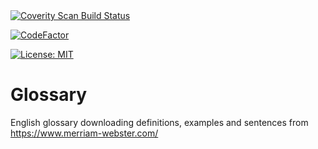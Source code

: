 <a href="https://scan.coverity.com/projects/michalovsky-glossary">
  <img alt="Coverity Scan Build Status"
       src="https://scan.coverity.com/projects/19420/badge.svg"/>
</a>

[![CodeFactor](https://www.codefactor.io/repository/github/michalovsky/glossary/badge)](https://www.codefactor.io/repository/github/michalovsky/glossary)

[![License: MIT](https://img.shields.io/badge/License-MIT-yellow.svg)](https://opensource.org/licenses/MIT)

# Glossary
English glossary downloading definitions, examples and sentences from https://www.merriam-webster.com/

